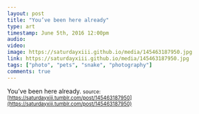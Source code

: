 ```yaml
---
layout: post
title: "You’ve been here already"
type: art
timestamp: June 5th, 2016 12:00pm
audio: 
video: 
image: https://saturdayxiii.github.io/media/145463187950.jpg
link: https://saturdayxiii.github.io/media/145463187950.jpg
tags: ["photo", "pets", "snake", "photography"]
comments: true
---
```

You’ve been here already.
<small>source: [https://saturdayxiii.tumblr.com/post/145463187950](https://saturdayxiii.tumblr.com/post/145463187950)</small>